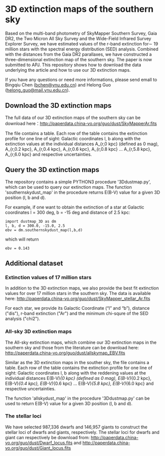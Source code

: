 # 3D extinction maps of the southern sky

Based on the multi-band photometry of SkyMapper Southern Survey, Gaia DR2, the Two Micron All Sky Survey and the Wide-Field Infrared Survey Explorer Survey, we have estimated values of the r-band extinction for∼ 19 million stars with the spectral energy distribution (SED) analysis. Combined with the distances from the Gaia DR2 parallaxes, we have constructed a three-dimensional extinction map of the southern sky. The paper is now submitted to APJ. This repository shows how to download the data underlying the article and how to use our 3D extinction maps.

If you have any questions or need more informations, please send emall to Bingqiu Chen (bchen@ynu.edu.cn) and Helong Guo (helong_guo@mail.ynu.edu.cn).


## Download the 3D extinction maps

The full data of our 3D extinction maps of the southern sky can be download here：http://paperdata.china-vo.org/guo/dust/SkyMapperAr.fits

The file contains a table. Each row of the table contains the extinction profile for one line of sight: Galactic coordinates l, b along with the extinction values at the individual distances A_{r,0 kpc} (defined as 0 mag), A_{r,0.2 kpc}, A_{r,0.4 kpc}, A_{r,0.6 kpc}, A_{r,0.8 kpc} ... A_{r,5.8 kpc}, A_{r,6.0 kpc} and respective uncertainties.

## Query the 3D extinction maps

The repository contains a simple PYTHON3 procedure '3Ddustmap.py', which can be used to query our extinction maps. The function 'southernskydust_map' in the procedure returns E(B-V) value for a given 3D position (l, b and d).

For example, if one want to obtain the extinction of a star at Galactic coordinates l = 300 deg, b = -15 deg and distance of 2.5 kpc:
```
import dustmap_3D as dm
l, b, d = 300.0, -15.0, 2.5
ebv = dm.southernskydust_map(l,b,d) 

```
which will return
```
ebv = 0.143
```

## Additional dataset

### Extinction values of 17 million stars 
In addition to the 3D extinction maps, we also provide the best fit extinction values for over 17 million stars in the southern sky. The data is available here: http://paperdata.china-vo.org/guo/dust/SkyMapper_stellar_Ar.fits

For each star, we provide its Galactic Coordinate (“l” and “b”), distance ("dis"), r-band extinction ("Ar") and the minimum chi-squre of the SED analysis ("chi2").


### All-sky 3D extinction maps

The All-sky extinction maps, which combine our 3D extinction maps in the southern sky and those from the literature can be download here: http://paperdata.china-vo.org/guo/dust/allskymap_EBV.fits

Similar as the 3D extinction maps in the souther sky, the file contains a table. Each row of the table contains the extinction profile for one line of sight: Galactic coordinates l, b along with the reddening values at the individual distances E(B-V)_{0 kpc} (defined as 0 mag), E(B-V)_{0.2 kpc}, E(B-V)_{0.4 kpc}, E(B-V)_{0.6 kpc} ... E(B-V)_{5.8 kpc}, E(B-V)_{6.0 kpc} and respective uncertainties.

The function 'allskydust_map' in the procedure '3Ddustmap.py' can be used to return E(B-V) value for a given 3D position (l, b and d).

### The stellar loci
We have selected 987,336 dwarfs and 146,957 giants to construct the stellar loci of dwarfs and giants, respectively.
The stellar loci for dwarfs and giant can respectively be download from: 
http://paperdata.china-vo.org/guo/dust/Dwarf_locus.fits
and
http://paperdata.china-vo.org/guo/dust/Giant_locus.fits





